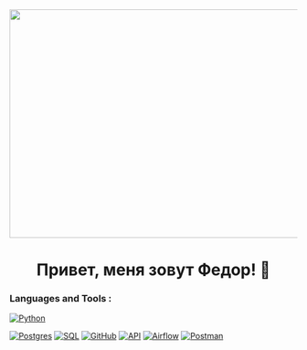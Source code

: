 
<div id="header" align="center">
  <img src="https://media.giphy.com/media/1GEATImIxEXVR79Dhk/giphy.gif" width="1500" height="400" />
</div>

<div align="center">
    <h1>Привет, меня зовут Федор! 👋</h1>
</div>

<div style="text-align: left">
    <h3>Languages and Tools :</h3>
</div>


<a target="_blank" rel="noopener noreferrer nofollow" href="https://camo.githubusercontent.com/a1b2dac5667822ee0d98ae6d799da61987fd1658dfeb4d2ca6e3c99b1535ebd8/68747470733a2f2f696d672e736869656c64732e696f2f62616467652f707974686f6e2d3336373041303f7374796c653d666f722d7468652d6261646765266c6f676f3d707974686f6e266c6f676f436f6c6f723d666664643534">

  <img src="https://camo.githubusercontent.com/a1b2dac5667822ee0d98ae6d799da61987fd1658dfeb4d2ca6e3c99b1535ebd8/68747470733a2f2f696d672e736869656c64732e696f2f62616467652f707974686f6e2d3336373041303f7374796c653d666f722d7468652d6261646765266c6f676f3d707974686f6e266c6f676f436f6c6f723d666664643534" alt="Python" data-canonical-src="https://img.shields.io/badge/python-3670A0?style=for-the-badge&amp;logo=python&amp;logoColor=ffdd54" style="max-width: 100%;"></a>
  
<a target="_blank" rel="noopener noreferrer nofollow" href="https://camo.githubusercontent.com/29e7fc6c62f61f432d3852fbfa4190ff07f397ca3bde27a8196bcd5beae3ff77/68747470733a2f2f696d672e736869656c64732e696f2f62616467652f706f7374677265732d2532333331363139322e7376673f7374796c653d666f722d7468652d6261646765266c6f676f3d706f737467726573716c266c6f676f436f6c6f723d7768697465"><img src="https://camo.githubusercontent.com/29e7fc6c62f61f432d3852fbfa4190ff07f397ca3bde27a8196bcd5beae3ff77/68747470733a2f2f696d672e736869656c64732e696f2f62616467652f706f7374677265732d2532333331363139322e7376673f7374796c653d666f722d7468652d6261646765266c6f676f3d706f737467726573716c266c6f676f436f6c6f723d7768697465" alt="Postgres" data-canonical-src="https://img.shields.io/badge/postgres-%23316192.svg?style=for-the-badge&amp;logo=postgresql&amp;logoColor=white" style="max-width: 100%;"></a>
<a target="_blank" rel="noopener noreferrer nofollow" href="https://camo.githubusercontent.com/91dad2e88d4a68b52d7e12d7f58fac1d6647c9e9cead960a7d64250095e03e17/68747470733a2f2f696d672e736869656c64732e696f2f62616467652f2d53514c2d3030413445463f7374796c653d666f722d7468652d6261646765266c6f676f3d53514c"><img src="https://camo.githubusercontent.com/91dad2e88d4a68b52d7e12d7f58fac1d6647c9e9cead960a7d64250095e03e17/68747470733a2f2f696d672e736869656c64732e696f2f62616467652f2d53514c2d3030413445463f7374796c653d666f722d7468652d6261646765266c6f676f3d53514c" alt="SQL" data-canonical-src="https://img.shields.io/badge/-SQL-00A4EF?style=for-the-badge&amp;logo=SQL" style="max-width: 100%;"></a>
<a target="_blank" rel="noopener noreferrer nofollow" href="https://camo.githubusercontent.com/f6d50128cb007f85916b7a899da5d94f654dce35a37331c8d28573aef46f4274/68747470733a2f2f696d672e736869656c64732e696f2f62616467652f6769746875622d2532333132313031312e7376673f7374796c653d666f722d7468652d6261646765266c6f676f3d676974687562266c6f676f436f6c6f723d7768697465"><img src="https://camo.githubusercontent.com/f6d50128cb007f85916b7a899da5d94f654dce35a37331c8d28573aef46f4274/68747470733a2f2f696d672e736869656c64732e696f2f62616467652f6769746875622d2532333132313031312e7376673f7374796c653d666f722d7468652d6261646765266c6f676f3d676974687562266c6f676f436f6c6f723d7768697465" alt="GitHub" data-canonical-src="https://img.shields.io/badge/github-%23121011.svg?style=for-the-badge&amp;logo=github&amp;logoColor=white" style="max-width: 100%;"></a>
<a target="_blank" rel="noopener noreferrer nofollow" href="https://camo.githubusercontent.com/d1f9500a96f7ecc8663e635df4435602d58f085e57266e12625938402c5d581d/68747470733a2f2f696d672e736869656c64732e696f2f62616467652f2d4150492d4646363630303f7374796c653d666f722d7468652d6261646765266c6f676f3d415049"><img src="https://camo.githubusercontent.com/d1f9500a96f7ecc8663e635df4435602d58f085e57266e12625938402c5d581d/68747470733a2f2f696d672e736869656c64732e696f2f62616467652f2d4150492d4646363630303f7374796c653d666f722d7468652d6261646765266c6f676f3d415049" alt="API" data-canonical-src="https://img.shields.io/badge/-API-FF6600?style=for-the-badge&amp;logo=API" style="max-width: 100%;"></a>
<a target="_blank" rel="noopener noreferrer nofollow" href="https://camo.githubusercontent.com/c69217dc7d8b5e09e893ebdcf821ab1d580f6c7f6372c28bfbfa9964f880c788/68747470733a2f2f696d672e736869656c64732e696f2f62616467652f2d416972666c6f772d3737444445373f7374796c653d666f722d7468652d6261646765266c6f676f3d414952464c4f57"><img src="https://camo.githubusercontent.com/c69217dc7d8b5e09e893ebdcf821ab1d580f6c7f6372c28bfbfa9964f880c788/68747470733a2f2f696d672e736869656c64732e696f2f62616467652f2d416972666c6f772d3737444445373f7374796c653d666f722d7468652d6261646765266c6f676f3d414952464c4f57" alt="Airflow" data-canonical-src="https://img.shields.io/badge/-Airflow-77DDE7?style=for-the-badge&amp;logo=AIRFLOW" style="max-width: 100%;"></a>
<a target="_blank" rel="noopener noreferrer nofollow" href="https://camo.githubusercontent.com/3f0e26b0951bab845a1bb9a7198ecca0da272e462921b6edd85879f3673b6927/68747470733a2f2f696d672e736869656c64732e696f2f62616467652f506f73746d616e2d4646364333373f7374796c653d666f722d7468652d6261646765266c6f676f3d706f73746d616e266c6f676f436f6c6f723d7768697465"><img src="https://camo.githubusercontent.com/3f0e26b0951bab845a1bb9a7198ecca0da272e462921b6edd85879f3673b6927/68747470733a2f2f696d672e736869656c64732e696f2f62616467652f506f73746d616e2d4646364333373f7374796c653d666f722d7468652d6261646765266c6f676f3d706f73746d616e266c6f676f436f6c6f723d7768697465" alt="Postman" data-canonical-src="https://img.shields.io/badge/Postman-FF6C37?style=for-the-badge&amp;logo=postman&amp;logoColor=white" style="max-width: 100%;"></a>
